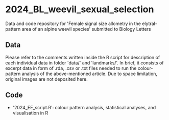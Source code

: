 # 2024_BL_weevil_sexual_selection
Data and code repository for 'Female signal size allometry in the elytral-pattern area of an alpine weevil species' submitted to Biology Letters

## Data
Please refer to the comments written inside the R script for description of each individual data in folder 'data/' and 'landmarks/'. In brief, it consists of excerpt data in form of .rda, .csv or .txt files needed to run the colour-pattern analysis of the above-mentioned article. Due to space limitation, original images are not deposited here.

## Code
- '2024_EE_script.R': colour pattern analysis, statistical analyses, and visualisation in R
